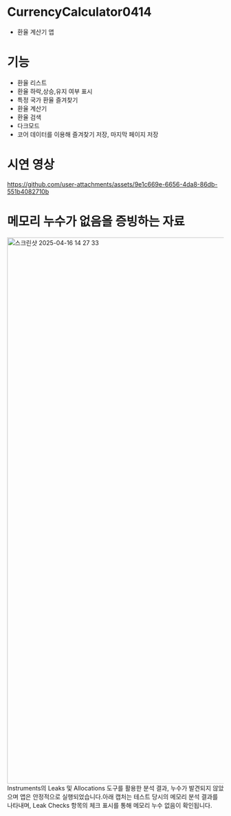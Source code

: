 # CurrencyCalculator0414
- 환율 계산기 앱

# 기능
- 환율 리스트
- 환율 하락,상승,유지 여부 표시
- 특정 국가 환율 즐겨찾기
- 환율 계산기 
- 환율 검색
- 다크모드
- 코어 데이터를 이용해 즐겨찾기 저장, 마지막 페이지 저장 

# 시연 영상 
https://github.com/user-attachments/assets/9e1c669e-6656-4da8-86db-551b4082710b

# 메모리 누수가 없음을 증빙하는 자료 
<img width="1269" alt="스크린샷 2025-04-16 14 27 33" src="https://github.com/user-attachments/assets/20e273ab-f03c-48a0-b2fd-43157ccb919c" />
Instruments의 Leaks 및 Allocations 도구를 활용한 분석 결과, 누수가 발견되지 않았으며 앱은 안정적으로 실행되었습니다.아래 캡처는 테스트 당시의 메모리 분석 결과를 나타내며, Leak Checks 항목의 체크 표시를 통해 메모리 누수 없음이 확인됩니다.
